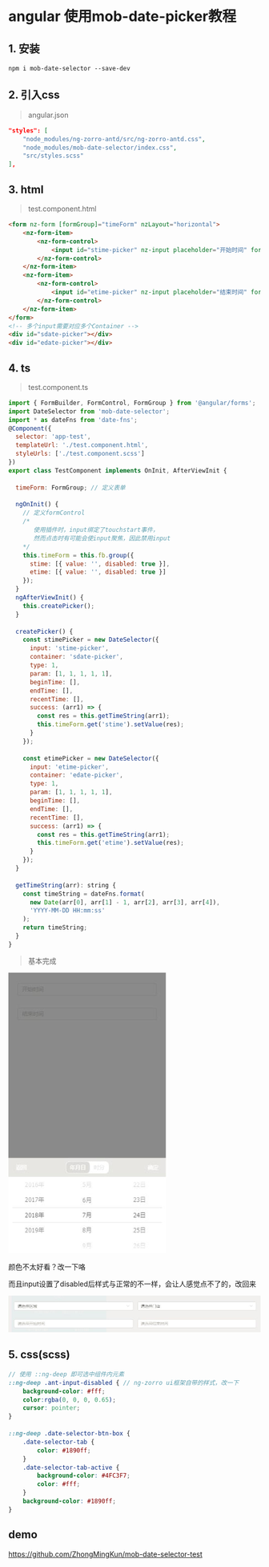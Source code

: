 # angular 使用mob-date-picker教程
## 1. 安装

```
npm i mob-date-selector --save-dev
```

## 2. 引入css

> angular.json
>

```json
"styles": [
	"node_modules/ng-zorro-antd/src/ng-zorro-antd.css",
	"node_modules/mob-date-selector/index.css",
	"src/styles.scss"
],
```

## 3. html

> test.component.html

```html
<form nz-form [formGroup]="timeForm" nzLayout="horizontal">
    <nz-form-item>
        <nz-form-control>
            <input id="stime-picker" nz-input placeholder="开始时间" formControlName="stime" />
        </nz-form-control>
    </nz-form-item>
    <nz-form-item>
        <nz-form-control>
            <input id="etime-picker" nz-input placeholder="结束时间" formControlName="etime" />
        </nz-form-control>
    </nz-form-item>
</form>
<!-- 多个input需要对应多个Container -->
<div id="sdate-picker"></div>
<div id="edate-picker"></div>
```

## 4. ts

> test.component.ts

```js
import { FormBuilder, FormControl, FormGroup } from '@angular/forms';
import DateSelector from 'mob-date-selector';
import * as dateFns from 'date-fns';
@Component({
  selector: 'app-test',
  templateUrl: './test.component.html',
  styleUrls: ['./test.component.scss']
})
export class TestComponent implements OnInit, AfterViewInit {

  timeForm: FormGroup; // 定义表单

  ngOnInit() {
    // 定义formControl
    /*
       使用插件时，input绑定了touchstart事件，
       然而点击时有可能会使input聚焦，因此禁用input
    */
    this.timeForm = this.fb.group({
      stime: [{ value: '', disabled: true }],
      etime: [{ value: '', disabled: true }]
    });
  }
  ngAfterViewInit() {
    this.createPicker();
  }

  createPicker() {
    const stimePicker = new DateSelector({
      input: 'stime-picker',
      container: 'sdate-picker',
      type: 1,
      param: [1, 1, 1, 1, 1],
      beginTime: [],
      endTime: [],
      recentTime: [],
      success: (arr1) => {
        const res = this.getTimeString(arr1);
        this.timeForm.get('stime').setValue(res);
      }
    });
    
    const etimePicker = new DateSelector({
      input: 'etime-picker',
      container: 'edate-picker',
      type: 1,
      param: [1, 1, 1, 1, 1],
      beginTime: [],
      endTime: [],
      recentTime: [],
      success: (arr1) => {
        const res = this.getTimeString(arr1);
        this.timeForm.get('etime').setValue(res);
      }
    });
  }

  getTimeString(arr): string {
    const timeString = dateFns.format(
      new Date(arr[0], arr[1] - 1, arr[2], arr[3], arr[4]),
      'YYYY-MM-DD HH:mm:ss'
    );
    return timeString;
  }
}
```

> 基本完成

![mdp](https://github.com/ZhongMingKun/mob-date-selector-test/blob/master/mdp.jpg)

颜色不太好看？改一下咯

而且input设置了disabled后样式与正常的不一样，会让人感觉点不了的，改回来

![input](https://github.com/ZhongMingKun/mob-date-selector-test/blob/master/input.jpg)

## 5. css(scss)

```scss
// 使用 ::ng-deep 即可选中组件内元素
::ng-deep .ant-input-disabled { // ng-zorro ui框架自带的样式，改一下
    background-color: #fff;
    color:rgba(0, 0, 0, 0.65);
    cursor: pointer;
}

::ng-deep .date-selector-btn-box {
    .date-selector-tab {
        color: #1890ff;
    }
    .date-selector-tab-active {
        background-color: #4FC3F7;
        color: #fff;
    }
    background-color: #1890ff;
}
```

## demo

https://github.com/ZhongMingKun/mob-date-selector-test